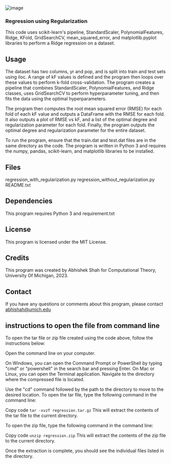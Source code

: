 ![image](https://cdn.analyticsvidhya.com/wp-content/uploads/2021/05/42365Regularization.png)
### Regression using Regularization 

This code uses scikit-learn's pipeline, StandardScaler, PolynomialFeatures, Ridge, KFold, GridSearchCV, mean_squared_error, and matplotlib.pyplot libraries to perform a Ridge regression on a dataset.

## Usage

The dataset has two columns, yr and pop, and is split into train and test sets using iloc. A range of kF values is defined and the program then loops over these values to perform k-fold cross-validation. The program creates a pipeline that combines StandardScaler, PolynomialFeatures, and Ridge classes, uses GridSearchCV to perform hyperparameter tuning, and then fits the data using the optimal hyperparameters.

The program then computes the root mean squared error (RMSE) for each fold of each kF value and outputs a DataFrame with the RMSE for each fold. It also outputs a plot of RMSE vs kF, and a list of the optimal degree and regularization parameter for each fold. Finally, the program outputs the optimal degree and regularization parameter for the entire dataset.

To run the program, ensure that the train.dat and test.dat files are in the same directory as the code. The program is written in Python 3 and requires the numpy, pandas, scikit-learn, and matplotlib libraries to be installed.

## Files
regression_with_regularization.py
regression_without_regularization.py
README.txt

## Dependencies
This program requires Python 3 and requirement.txt

## License
This program is licensed under the MIT License.

## Credits
This program was created by Abhishek Shah for Computational Theory, University Of Michigan, 2023.

## Contact
If you have any questions or comments about this program, please contact abhishah@umich.edu

## instructions to open the file from command line
To open the tar file or zip file created using the code above, follow the instructions below:

Open the command line on your computer.

On Windows, you can open the Command Prompt or PowerShell by typing "cmd" or "powershell" in the search bar and pressing Enter.
On Mac or Linux, you can open the Terminal application.
Navigate to the directory where the compressed file is located.

Use the "cd" command followed by the path to the directory to move to the desired location.
To open the tar file, type the following command in the command line:

Copy code
`tar -xvzf regression.tar.gz`
This will extract the contents of the tar file to the current directory.

To open the zip file, type the following command in the command line:


Copy code
`unzip regression.zip`
This will extract the contents of the zip file to the current directory.

Once the extraction is complete, you should see the individual files listed in the directory.
